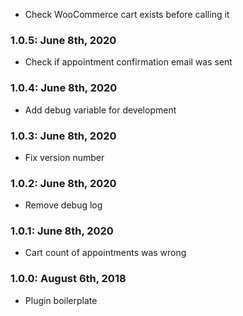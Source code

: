 * Check WooCommerce cart exists before calling it

### 1.0.5: June 8th, 2020
* Check if appointment confirmation email was sent

### 1.0.4: June 8th, 2020
* Add debug variable for development

### 1.0.3: June 8th, 2020
* Fix version number

### 1.0.2: June 8th, 2020
* Remove debug log

### 1.0.1: June 8th, 2020
* Cart count of appointments was wrong

### 1.0.0: August 6th, 2018
* Plugin boilerplate